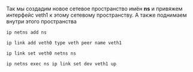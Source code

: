 Так мы создадим новое сетевое пространство имён **ns** и привяжем интерфейс veth1 к этому сетевому пространству. А также поднимаем внутри этого пространства
```
ip netns add ns

ip link add veth0 type veth peer name veth1

ip link set veth0 netns ns

ip netns exec ns ip link set dev veth1 up
```
